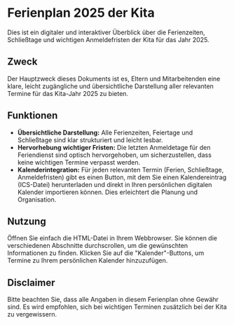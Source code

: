 # Ferienplan 2025 der Kita

Dies ist ein digitaler und interaktiver Überblick über die Ferienzeiten, Schließtage und wichtigen Anmeldefristen der Kita für das Jahr 2025.

## Zweck

Der Hauptzweck dieses Dokuments ist es, Eltern und Mitarbeitenden eine klare, leicht zugängliche und übersichtliche Darstellung aller relevanten Termine für das Kita-Jahr 2025 zu bieten.

## Funktionen

* **Übersichtliche Darstellung:** Alle Ferienzeiten, Feiertage und Schließtage sind klar strukturiert und leicht lesbar.
* **Hervorhebung wichtiger Fristen:** Die letzten Anmeldetage für den Feriendienst sind optisch hervorgehoben, um sicherzustellen, dass keine wichtigen Termine verpasst werden.
* **Kalenderintegration:** Für jeden relevanten Termin (Ferien, Schließtage, Anmeldefristen) gibt es einen Button, mit dem Sie einen Kalendereintrag (ICS-Datei) herunterladen und direkt in Ihren persönlichen digitalen Kalender importieren können. Dies erleichtert die Planung und Organisation.

## Nutzung

Öffnen Sie einfach die HTML-Datei in Ihrem Webbrowser. Sie können die verschiedenen Abschnitte durchscrollen, um die gewünschten Informationen zu finden. Klicken Sie auf die "Kalender"-Buttons, um Termine zu Ihrem persönlichen Kalender hinzuzufügen.

## Disclaimer

Bitte beachten Sie, dass alle Angaben in diesem Ferienplan ohne Gewähr sind. Es wird empfohlen, sich bei wichtigen Terminen zusätzlich bei der Kita zu vergewissern.
